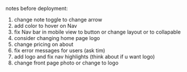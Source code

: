 notes before deployment:

1. change note toggle to change arrow
2. add color to hover on Nav
3. fix Nav bar in mobile view to button or change layout or to collapable
4. consider changing home page logo
5. change pricing on about
6. fix error messages for users (ask tim)
7. add logo and fix nav highlights (think about if u want logo)
8. change front page photo or change to logo
